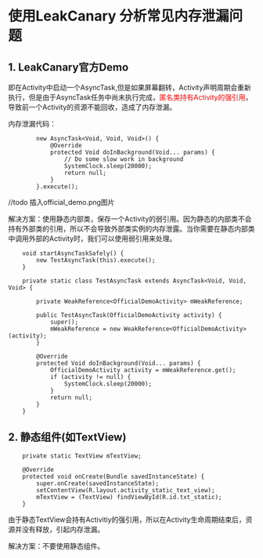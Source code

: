# 使用LeakCanary 分析常见内存泄漏问题

## 1. LeakCanary官方Demo

即在Activity中启动一个AsyncTask,但是如果屏幕翻转，Activity声明周期会重新执行，但是由于AsyncTask任务中尚未执行完成，<font color=red>匿名类持有Activity的强引用</font>，导致前一个Activity的资源不能回收，造成了内存泄漏。

内存泄漏代码：

```
        new AsyncTask<Void, Void, Void>() {
            @Override
            protected Void doInBackground(Void... params) {
                // Do some slow work in background
                SystemClock.sleep(20000);
                return null;
            }
        }.execute();
```

//todo 插入official_demo.png图片

解决方案：使用静态内部类，保存一个Activity的弱引用。因为静态的内部类不会持有外部类的引用，所以不会导致外部类实例的内存泄露。当你需要在静态内部类中调用外部的Activity时，我们可以使用弱引用来处理。

```
    void startAsyncTaskSafely() {
        new TestAsyncTask(this).execute();
    }

    private static class TestAsyncTask extends AsyncTask<Void, Void, Void> {

        private WeakReference<OfficialDemoActivity> mWeakReference;

        public TestAsyncTask(OfficialDemoActivity activity) {
            super();
            mWeakReference = new WeakReference<OfficialDemoActivity>(activity);
        }

        @Override
        protected Void doInBackground(Void... params) {
            OfficialDemoActivity activity = mWeakReference.get();
            if (activity != null) {
                SystemClock.sleep(20000);
            }
            return null;
        }
    }
```

## 2. 静态组件(如TextView)

```
    private static TextView mTextView;

    @Override
    protected void onCreate(Bundle savedInstanceState) {
        super.onCreate(savedInstanceState);
        setContentView(R.layout.activity_static_text_view);
        mTextView = (TextView) findViewById(R.id.txt_static);
    }
```

由于静态TextView会持有Activitiy的强引用，所以在Activity生命周期结束后，资源并没有释放，引起内存泄漏。

解决方案：不要使用静态组件。



